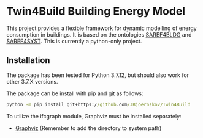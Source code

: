 # Twin4Build Building Energy Model

This project provides a flexible framework for dynamic modelling of energy consumption in buildings. 
It is based on the ontologies [SAREF4BLDG](https://saref.etsi.org/saref4bldg/) and [SAREF4SYST](https://saref.etsi.org/saref4syst/). 
This is currently a python-only project.



## Installation

The package has been tested for Python 3.7.12, but should also work for other 3.7.X versions. 

The package can be install with pip and git as follows:
```bat
python -m pip install git+https://github.com/JBjoernskov/Twin4Build
```

To utilize the ifcgraph module, Graphviz must be installed separately:
- [Graphviz](https://graphviz.org/download) (Remember to add the directory to system path)

